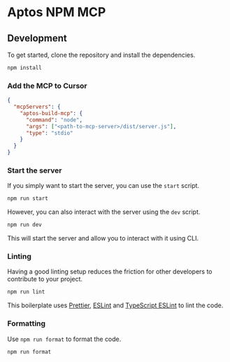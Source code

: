 # Aptos NPM MCP

## Development

To get started, clone the repository and install the dependencies.

```bash
npm install
```

### Add the MCP to Cursor

```json
{
  "mcpServers": {
    "aptos-build-mcp": {
      "command": "node",
      "args": ["<path-to-mcp-server>/dist/server.js"],
      "type": "stdio"
    }
  }
}
```

### Start the server

If you simply want to start the server, you can use the `start` script.

```bash
npm run start
```

However, you can also interact with the server using the `dev` script.

```bash
npm run dev
```

This will start the server and allow you to interact with it using CLI.

### Linting

Having a good linting setup reduces the friction for other developers to contribute to your project.

```bash
npm run lint
```

This boilerplate uses [Prettier](https://prettier.io/), [ESLint](https://eslint.org/) and [TypeScript ESLint](https://typescript-eslint.io/) to lint the code.

### Formatting

Use `npm run format` to format the code.

```bash
npm run format
```
